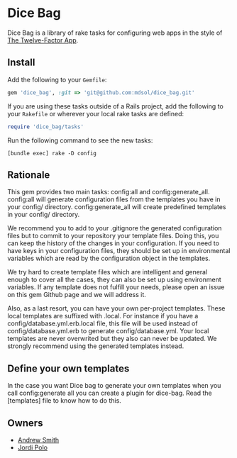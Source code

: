 # Dice Bag

Dice Bag is a library of rake tasks for configuring web apps in the style of
[The Twelve-Factor App][1].

[1]: http://www.12factor.net/

## Install

Add the following to your `Gemfile`:

```ruby
gem 'dice_bag', :git => 'git@github.com:mdsol/dice_bag.git'
```

If you are using these tasks outside of a Rails project, add the following to
your `Rakefile` or wherever your local rake tasks are defined:

```ruby
require 'dice_bag/tasks'
```

Run the following command to see the new tasks:

```
[bundle exec] rake -D config
```

## Rationale

This gem provides two main tasks: config:all and config:generate_all.
config:all will generate configuration files from the templates you have
in your config/ directory. 
config:generate_all will create predefined templates in your config/
directory. 

We recommend you to add to your .gitignore the generated configuration files
but to commit to your repository your template files. Doing this, you can
keep the history of the changes in your configuration. 
If you need to have keys in your configuration files, they should be set up in
environmental variables which are read by the configuration object in
the templates.

We try hard to create template files which are intelligent and general 
enough to cover all the cases, they can also be set up using environment
variables. If any template does not fulfill your needs, 
please open an issue on this gem Github page and we will address it. 

Also, as a last resort, you can have your own per-project templates.
These local templates are suffixed with .local. For instance if you have
a config/database.yml.erb.local file, this file will be used instead of
config/database.yml.erb to generate config/database.yml. Your local
templates are never overwrited but they also can never be updated. We
strongly recommend using the generated templates instead.


## Define your own templates

In the case you want Dice bag to generate your own templates when you
call config:generate all you can create a plugin for dice-bag. Read the
[templates] file to know how to do this.

## Owners

* [Andrew Smith](mailto:asmith@mdsol.com)
* [Jordi Polo](mailto:jcarres@mdsol.com)
